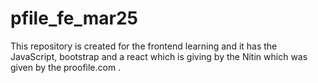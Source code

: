 # pfile_fe_mar25
This repository is created for the frontend learning and it has the JavaScript, bootstrap and a react which is giving by the Nitin which was given by the proofile.com .

